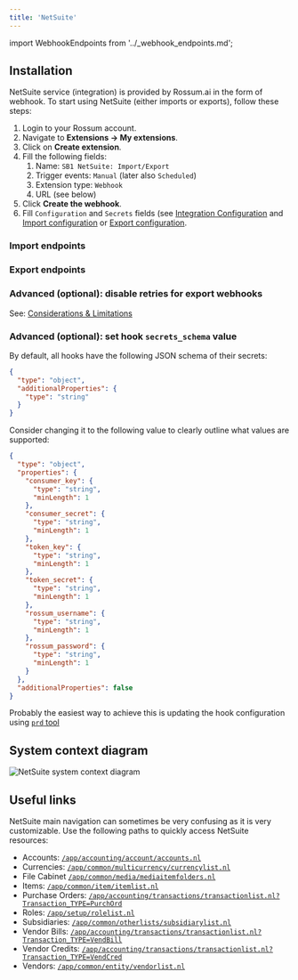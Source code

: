 ```yaml
---
title: 'NetSuite'
---
```


import WebhookEndpoints from '../\_webhook_endpoints.md';

## Installation

NetSuite service (integration) is provided by Rossum.ai in the form of webhook. To start using NetSuite (either imports or exports), follow these steps:

1. Login to your Rossum account.
1. Navigate to **Extensions → My extensions**.
1. Click on **Create extension**.
1. Fill the following fields:
   1. Name: `SB1 NetSuite: Import/Export`
   1. Trigger events: `Manual` (later also `Scheduled`)
   1. Extension type: `Webhook`
   1. URL (see below)
1. Click **Create the webhook**.
1. Fill `Configuration` and `Secrets` fields (see [Integration Configuration](./integration-configuration.md) and [Import configuration](./import-configuration.md) or [Export configuration](./export-configuration.md).

### Import endpoints

<WebhookEndpoints
  eu1="https://elis.rossum.ai/svc/netsuite-v3/api/v1/import"
  eu2="https://shared-eu2.rossum.app/svc/netsuite-v3/api/v1/import"
  us="https://us.app.rossum.ai/svc/netsuite-v3/api/v1/import"
/>

### Export endpoints

<WebhookEndpoints
  eu1="https://elis.rossum.ai/svc/netsuite-v3/api/v1/export"
  eu2="https://shared-eu2.rossum.app/svc/netsuite-v3/api/v1/export"
  us="https://us.app.rossum.ai/svc/netsuite-v3/api/v1/export"
/>

### Advanced (optional): disable retries for export webhooks

See: [Considerations & Limitations](./considerations.md#webhook-retries-5-on-failed-requests)

### Advanced (optional): set hook `secrets_schema` value

By default, all hooks have the following JSON schema of their secrets:

```json
{
  "type": "object",
  "additionalProperties": {
    "type": "string"
  }
}
```

Consider changing it to the following value to clearly outline what values are supported:

```json
{
  "type": "object",
  "properties": {
    "consumer_key": {
      "type": "string",
      "minLength": 1
    },
    "consumer_secret": {
      "type": "string",
      "minLength": 1
    },
    "token_key": {
      "type": "string",
      "minLength": 1
    },
    "token_secret": {
      "type": "string",
      "minLength": 1
    },
    "rossum_username": {
      "type": "string",
      "minLength": 1
    },
    "rossum_password": {
      "type": "string",
      "minLength": 1
    }
  },
  "additionalProperties": false
}
```

Probably the easiest way to achieve this is updating the hook configuration using [`prd` tool](../sandboxes/index.md)

## System context diagram

![NetSuite system context diagram](./img/rossum-netsuite-system-context-diagram.png)

## Useful links

NetSuite main navigation can sometimes be very confusing as it is very customizable. Use the following paths to quickly access NetSuite resources:

- Accounts: [`/app/accounting/account/accounts.nl`](https://system.netsuite.com/app/accounting/account/accounts.nl)
- Currencies: [`/app/common/multicurrency/currencylist.nl`](https://system.netsuite.com/app/common/multicurrency/currencylist.nl)
- File Cabinet [`/app/common/media/mediaitemfolders.nl`](https://system.netsuite.com/app/common/media/mediaitemfolders.nl)
- Items: [`/app/common/item/itemlist.nl`](https://system.netsuite.com/app/common/item/itemlist.nl)
- Purchase Orders: [`/app/accounting/transactions/transactionlist.nl?Transaction_TYPE=PurchOrd`](https://system.netsuite.com/app/accounting/transactions/transactionlist.nl?Transaction_TYPE=PurchOrd)
- Roles: [`/app/setup/rolelist.nl`](https://system.netsuite.com/app/setup/rolelist.nl)
- Subsidiaries: [`/app/common/otherlists/subsidiarylist.nl`](https://system.netsuite.com/app/common/otherlists/subsidiarylist.nl)
- Vendor Bills: [`/app/accounting/transactions/transactionlist.nl?Transaction_TYPE=VendBill`](https://system.netsuite.com/app/accounting/transactions/transactionlist.nl?Transaction_TYPE=VendBill)
- Vendor Credits: [`/app/accounting/transactions/transactionlist.nl?Transaction_TYPE=VendCred`](https://system.netsuite.com/app/accounting/transactions/transactionlist.nl?Transaction_TYPE=VendCred)
- Vendors: [`/app/common/entity/vendorlist.nl`](https://system.netsuite.com/app/common/entity/vendorlist.nl)
